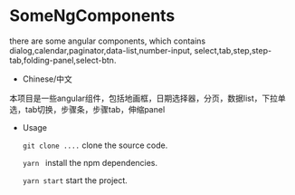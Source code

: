 # SomeNgComponents
there are some angular components, which contains dialog,calendar,paginator,data-list,number-input,
select,tab,step,step-tab,folding-panel,select-btn.

- Chinese/中文

本项目是一些angular组件，包括地画框，日期选择器，分页，数据list，下拉单选，tab切换，步骤条，步骤tab，伸缩panel

- Usage

    `git clone ....` clone the source code.
    
    `yarn ` install the npm dependencies.
    
    `yarn start` start the project.
